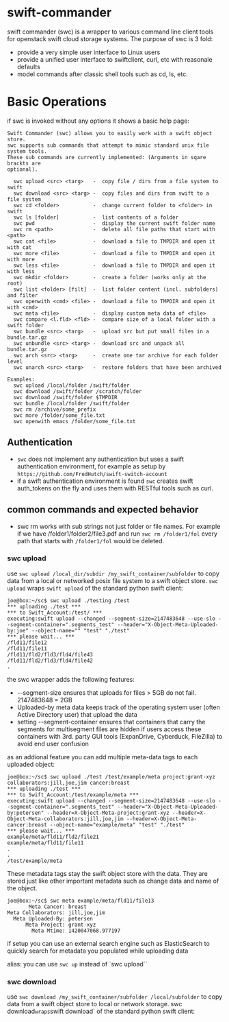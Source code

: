 swift-commander
===============

swift commander (swc) is a wrapper to various command line client tools 
for openstack swift cloud storage systems. The purpose of swc is 3 fold:

 - provide a very simple user interface to Linux users
 - provide a unified user interface to swiftclient, curl, etc with reasonale defaults
 - model commands after classic shell tools such as cd, ls, etc.


# Basic Operations

if swc is invoked without any options it shows a basic help page:

```
Swift Commander (swc) allows you to easily work with a swift object store.
swc supports sub commands that attempt to mimic standard unix file system tools.
These sub commands are currently implemented: (Arguments in sqare brackts are 
optional).

  swc upload <src> <targ>   -  copy file / dirs from a file system to swift
  swc download <src> <targ> -  copy files and dirs from swift to a file system
  swc cd <folder>           -  change current folder to <folder> in swift
  swc ls [folder]           -  list contents of a folder
  swc pwd                   -  display the current swift folder name
  swc rm <path>             -  delete all file paths that start with <path>
  swc cat <file>            -  download a file to TMPDIR and open it with cat
  swc more <file>           -  download a file to TMPDIR and open it with more
  swc less <file>           -  download a file to TMPDIR and open it with less
  swc mkdir <folder>        -  create a folder (works only at the root)
  swc list <folder> [filt]  -  list folder content (incl. subfolders) and filter
  swc openwith <cmd> <file> -  download a file to TMPDIR and open it with <cmd>
  swc meta <file>           -  display custom meta data of <file>
  swc compare <l.fld> <fld> -  compare size of a local folder with a swift folder
  swc bundle <src> <targ>   -  upload src but put small files in a bundle.tar.gz
  swc unbundle <src> <targ> -  download src and unpack all bundle.tar.gz
  swc arch <src> <targ>     -  create one tar archive for each folder level
  swc unarch <src> <targ>   -  restore folders that have been archived

Examples:
  swc upload /local/folder /swift/folder
  swc download /swift/folder /scratch/folder
  swc download /swift/folder $TMPDIR
  swc bundle /local/folder /swift/folder
  swc rm /archive/some_prefix
  swc more /folder/some_file.txt
  swc openwith emacs /folder/some_file.txt
```

## Authentication

 - `swc` does not implement any authentication but uses a swift authentication environment, for example as setup by `https://github.com/FredHutch/swift-switch-account`
 - if a swift authentication environment is found `swc` creates swift auth_tokens on the fly and uses them with RESTful tools such as curl.


## common commands and expected behavior 
 
 - swc rm <folder> works with sub strings not just folder or file names. For example if we have /folder1/folder2/file3.pdf and run `swc rm /folder1/fol` every path that starts with `/folder1/fol` would be deleted. 
 
### swc upload 

use `swc upload /local_dir/subdir /my_swift_container/subfolder` to copy data from a local or networked posix file system to a swift object store. `swc upload` wraps `swift upload` of the standard python swift client:

```
joe@box:~/sc$ swc upload ./testing /test
*** uploading ./test ***
*** to Swift_Account:/test/ ***
executing:swift upload --changed --segment-size=2147483648 --use-slo --segment-container=".segments_test" --header="X-Object-Meta-Uploaded-by:joe" --object-name="" "test" "./test"
*** please wait... ***
/fld11/file12
/fld11/file11
/fld11/fld2/fld3/fld4/file43
/fld11/fld2/fld3/fld4/file42
.

```

the swc wrapper adds the following features:

 - --segment-size ensures that uploads for files > 5GB do not fail. 2147483648 = 2GB
 - Uploaded-by meta data keeps track of the operating system user (often Active Directory user) that upload the data
 - setting --segment-container ensures that containers that carry the segments for multisegment files are hidden if users access these containers with 3rd. party GUI tools (ExpanDrive, Cyberduck, FileZilla) to avoid end user confusion 


as an addional feature you can add multiple meta-data tags to each uploaded object:

```
joe@box:~/sc$ swc upload ./test /test/example/meta project:grant-xyz collaborators:jill,joe,jim cancer:breast
*** uploading ./test ***
*** to Swift_Account:/test/example/meta ***
executing:swift upload --changed --segment-size=2147483648 --use-slo --segment-container=".segments_test" --header="X-Object-Meta-Uploaded-by:petersen" --header=X-Object-Meta-project:grant-xyz --header=X-Object-Meta-collaborators:jill,joe,jim --header=X-Object-Meta-cancer:breast --object-name="example/meta" "test" "./test"
*** please wait... ***
example/meta/fld11/fld2/file21
example/meta/fld11/file11
.
.
/test/example/meta
``` 

These metadata tags stay the swift object store with the data. They are stored just like other important metadata such as change data and name of the object. 

```
joe@box:~/sc$ swc meta example/meta/fld11/file13
       Meta Cancer: breast
Meta Collaborators: jill,joe,jim
  Meta Uploaded-By: petersen
      Meta Project: grant-xyz
        Meta Mtime: 1420047068.977197

```
if setup you can use an external search engine such as ElasticSearch to quickly search for metadata you populated while uploading data

alias: you can use `swc up` instead of `swc upload``


### swc download 

use `swc download /my_swift_container/subfolder /local/subfolder` to copy data from a swift object store to local or network storage. swc download` wraps `swift download` of the standard python swift client:


